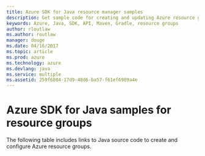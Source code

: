 ```yaml
---
title: Azure SDK for Java resource manager samples
description: Get sample code for creating and updating Azure resource groups using the Java SDK for Azure
keywords: Azure, Java, SDK, API, Maven, Gradle, resource groups
author: rloutlaw
ms.author: routlaw
manager: douge
ms.date: 04/16/2017
ms.topic: article
ms.prod: azure
ms.technology: azure
ms.devlang: java
ms.service: multiple
ms.assetid: 259f6804-17d9-48d6-ba57-f61ef6909a4e
---
```



# Azure SDK for Java samples for resource groups

The following table includes links to Java source code to create and configure Azure resource groups.
